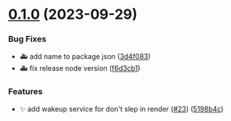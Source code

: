 # [0.1.0](https://github.com/velenyx/feedback-app/compare/v0.0.3...v0.1.0) (2023-09-29)


### Bug Fixes

* :ambulance: add name to package json ([3d4f083](https://github.com/velenyx/feedback-app/commit/3d4f0839f46090a59c0514cd3d2f1f108e30944b))
* :ambulance: fix release node version ([f6d3cb1](https://github.com/velenyx/feedback-app/commit/f6d3cb1ca077e5fcae46c4df4bf599c0ba49e7de))


### Features

* ✨ add wakeup service for don't slep in render ([#23](https://github.com/velenyx/feedback-app/issues/23)) ([5198b4c](https://github.com/velenyx/feedback-app/commit/5198b4c7c0aec363058aa67dc71813b9aef93a2a))
